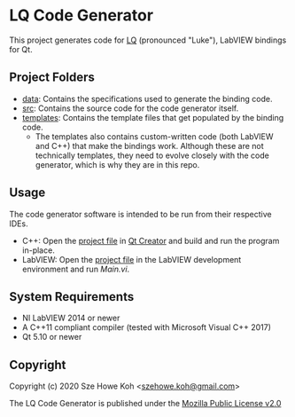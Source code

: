 LQ Code Generator
=================
This project generates code for [LQ](https://github.com/JKSH/LQ-Bindings/)
(pronounced "Luke"), LabVIEW bindings for Qt.


Project Folders
---------------
* [data](data): Contains the specifications used to generate the binding code.
* [src](src): Contains the source code for the code generator itself.
* [templates](templates): Contains the template files that get populated by the
  binding code.
    - The templates also contains custom-written code (both LabVIEW and C++)
      that make the bindings work. Although these are not technically templates,
      they need to evolve closely with the code generator, which is why they are
      in this repo.


Usage
-----
The code generator software is intended to be run from their respective IDEs.

* C++: Open the [project file](src/Cpp/LQ-CodeGen-Cpp.pro) in [Qt Creator](https://doc.qt.io/qtcreator/)
  and build and run the program in-place.
* LabVIEW: Open the [project file](src/LabVIEW/LQ-CodeGen-LabVIEW.lvproj) in
  the LabVIEW development environment and run _Main.vi_.


System Requirements
-------------------
* NI LabVIEW 2014 or newer
* A C++11 compliant compiler (tested with Microsoft Visual C++ 2017)
* Qt 5.10 or newer


Copyright
---------
Copyright (c) 2020 Sze Howe Koh <<szehowe.koh@gmail.com>>

The LQ Code Generator is published under the [Mozilla Public License v2.0](LICENSE.MPLv2)
